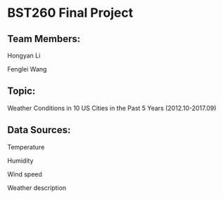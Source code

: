 # BST260 Final Project 

## Team Members:

Hongyan Li

Fenglei Wang


## Topic:

Weather Conditions in 10 US Cities in the Past 5 Years (2012.10-2017.09)

## Data Sources: 

Temperature

Humidity

Wind speed

Weather description
